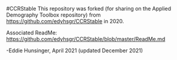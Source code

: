 #CCRStable 
This repository was forked (for sharing on the Applied Demography Toolbox repository) from https://github.com/edyhsgr/CCRStable in 2020.

Associated ReadMe: https://github.com/edyhsgr/CCRStable/blob/master/ReadMe.md

-Eddie Hunsinger, April 2021 (updated December 2021)
